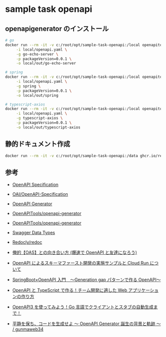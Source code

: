 # sample task openapi

## openapigenerator のインストール

```bash
# go
docker run --rm -it -v c:/root/opt/sample-task-openapi:/local openapitools/openapi-generator-cli:latest generate \
     -i local/openapi.yaml \
     -g go-echo-server \
     -p packageVersion=0.0.1 \
     -o local/out/go-echo-server

# spring
docker run --rm -it -v c:/root/opt/sample-task-openapi:/local openapitools/openapi-generator-cli:latest generate \
     -i local/openapi.yaml \
     -g spring \
     -p packageVersion=0.0.1 \
     -o local/out/spring

# typescript-axios
docker run --rm -it -v c:/root/opt/sample-task-openapi:/local openapitools/openapi-generator-cli:latest generate \
     -i local/openapi.yaml \
     -g typescript-axios \
     -p packageVersion=0.0.1 \
     -o local/out/typescript-axios
```

## 静的ドキュメント作成

```bash
docker run --rm -it -v c:/root/opt/sample-task-openapi:/data ghcr.io/redocly/redoc/cli:latest build openapi.yaml
```

## 参考

- [OpenAPI Specification](https://swagger.io/specification/)
- [OAI/OpenAPI-Specification](https://github.com/OAI/OpenAPI-Specification)
- [OpenAPI Generator](https://openapi-generator.tech/)
- [OpenAPITools/openapi-generator](https://github.com/OpenAPITools/openapi-generator)
- [OpenAPITools/openapi-generator](https://github.com/OpenAPITools/openapi-generator/tree/master/modules/openapi-generator-gradle-plugin)
- [Swagger Data Types](https://swagger.io/docs/specification/data-models/data-types/)
- [Redocly/redoc](https://github.com/Redocly/redoc/pkgs/container/redoc%2Fcli)

- [俺的【OAS】との向き合い方 (爆速で OpenAPI と友達になろう)](https://tech-blog.optim.co.jp/entry/2020/04/13/100000)
- [OpenAPI によるスキーマファースト開発の実施サンプルと Cloud Run について](https://tech-blog.optim.co.jp/entry/2019/04/17/174000)
- [SpringBoot×OpenAPI 入門　〜Generation gap パターンで作る OpenAPI〜](https://qiita.com/haruto167/items/219bb0b0167804d0c922)
- [OpenAPI と TypeScript で作る！チーム開発に適した Web アプリケーションの作り方](https://blog.5thfloor.co.jp/2019/06/26/webapp-development-with-openapi-and-typescript/)
- [OpenAPI3 を使ってみよう！Go 言語でクライアントとスタブの自動生成まで！](https://techblog.zozo.com/entry/openapi3/go)
- [平静を保ち、コードを生成せよ 〜 OpenAPI Generator 誕生の背景と軌跡 〜 / gunmaweb34](https://speakerdeck.com/akihito_nakano/gunmaweb34)
